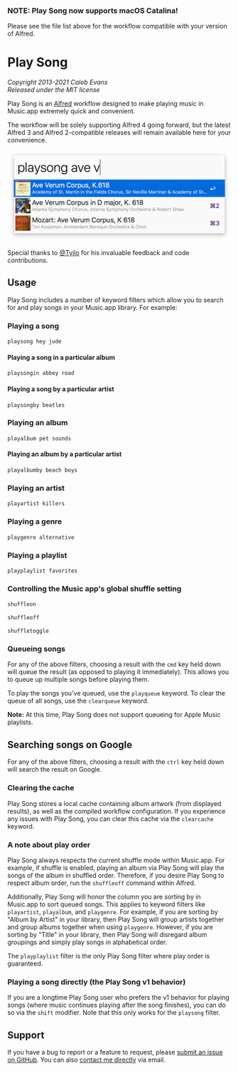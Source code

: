 ### NOTE: Play Song now supports macOS Catalina!

Please see the file list above for the workflow compatible with your version of
Alfred.

# Play Song

*Copyright 2013-2021 Caleb Evans*  
*Released under the MIT license*

Play Song is an [Alfred](http://www.alfredapp.com/) workflow designed to make
playing music in Music.app extremely quick and convenient.

The workflow will be solely supporting Alfred 4 going forward, but the latest
Alfred 3 and Alfred 2-compatible releases will remain available here for your
convenience.

![Play Song in action](screenshot.png)

Special thanks to [@Tyilo](https://github.com/Tyilo) for his invaluable feedback
and code contributions.

## Usage

Play Song includes a number of keyword filters which allow you to search for and
play songs in your Music.app library. For example:

### Playing a song

```
playsong hey jude
```

#### Playing a song in a particular album

```
playsongin abbey road
```

#### Playing a song by a particular artist

```
playsongby beatles
```

### Playing an album

```
playalbum pet sounds
```

#### Playing an album by a particular artist

```
playalbumby beach boys
```

### Playing an artist

```
playartist killers
```

### Playing a genre

```
playgenre alternative
```

### Playing a playlist

```
playplaylist favorites
```

### Controlling the Music app's global shuffle setting

```
shuffleon
```

```
shuffleoff
```

```
shuffletoggle
```

### Queueing songs

For any of the above filters, choosing a result with the `cmd` key held down
will queue the result (as opposed to playing it immediately). This allows you to
queue up multiple songs before playing them.

To play the songs you've queued, use the `playqueue` keyword. To clear the queue
of all songs, use the `clearqueue` keyword.

**Note:** At this time, Play Song does not support queueing for Apple Music
playlists.

## Searching songs on Google

For any of the above filters, choosing a result with the `ctrl` key held down
will search the result on Google.

### Clearing the cache

Play Song stores a local cache containing album artwork (from displayed
results), as well as the compiled workflow configuration. If you experience any
issues with Play Song, you can clear this cache via the `clearcache` keyword.

### A note about play order

Play Song always respects the current shuffle mode within Music.app. For example,
if shuffle is enabled, playing an album via Play Song will play the songs of the
album in shuffled order. Therefore, if you desire Play Song to respect album
order, run the `shuffleoff` command within Alfred.

Additionally, Play Song will honor the column you are sorting by in Music.app to
sort queued songs. This applies to keyword filters like `playartist`,
`playalbum`, and `playgenre`. For example, if you are sorting by "Album by
Artist" in your library, then Play Song will group artists together and group
albums together when using `playgenre`. However, if you are sorting by "Title"
in your library, then Play Song will disregard album groupings and simply play
songs in alphabetical order.

The `playplaylist` filter is the only Play Song filter where play order is
guaranteed.

### Playing a song directly (the Play Song v1 behavior)

If you are a longtime Play Song user who prefers the v1 behavior for playing
songs (where music continues playing after the song finishes), you can do so via
the `shift` modifier. Note that this only works for the `playsong` filter.

## Support

If you have a bug to report or a feature to request, please [submit an issue on
GitHub](https://github.com/caleb531/play-song/issues). You can also [contact me
directly](https://calebevans.me/contact/) via email.
